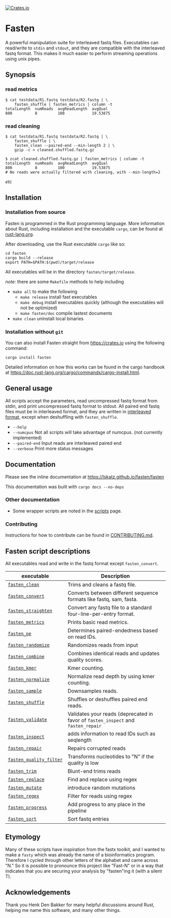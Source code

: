 [![Crates.io](https://img.shields.io/crates/v/fasten)](https://crates.io/crates/fasten)

# Fasten

A powerful manipulation suite for interleaved fastq files.
Executables can read/write to `stdin` and `stdout`, and they are compatible with the interleaved fastq format.
This makes it much easier to perform streaming operations using unix pipes.

## Synopsis

### read metrics
 
    $ cat testdata/R1.fastq testdata/R2.fastq | \
        fasten_shuffle | fasten_metrics | column -t
    totalLength  numReads  avgReadLength  avgQual
    800          8         100            19.53875

### read cleaning

    $ cat testdata/R1.fastq testdata/R2.fastq | \
        fasten_shuffle | \
        fasten_clean --paired-end --min-length 2 | \
        gzip -c > cleaned.shuffled.fastq.gz

    $ zcat cleaned.shuffled.fastq.gz | fasten_metrics | column -t
    totalLength  numReads  avgReadLength  avgQual
    800          8         100            19.53875
    # No reads were actually filtered with cleaning, with --min-length=2

_etc_

## Installation

### Installation from source

Fasten is programmed in the Rust programming language.  More information about Rust, including installation and the executable `cargo`, can be found at [rust-lang.org](https://www.rust-lang.org).

After downloading, use the Rust executable `cargo` like so:

    cd fasten
    cargo build --release
    export PATH=$PATH:$(pwd)/target/release

All executables will be in the directory `fasten/target/release`.

_note_: there are some `Makefile` methods to help including 

* `make all` to make the following
  * `make release` install fast executables
  * `make debug` install executables quickly (although the executables will not be optimized)
  * `make fasten/doc` compile lastest documents
* `make clean` uninstall local binaries


### Installation without `git`

You can also install Fasten straight from <https://crates.io> using the following command: 

    cargo install fasten

Detailed information on how this works can be found in the cargo handbook at <https://doc.rust-lang.org/cargo/commands/cargo-install.html>.

## General usage

All scripts accept the parameters, read uncompressed fastq format from stdin, and print uncompressed fastq format to stdout.  All paired end fastq files must be in interleaved format, and they are written in [interleaved format](./docs/file-formats.md), except when deshuffling with `fasten_shuffle`.

* `--help`
* `--numcpus` Not all scripts will take advantage of numcpus. (not currently implemented)
* `--paired-end` Input reads are interleaved paired end
* `--verbose` Print more status messages

## Documentation

Please see the inline documentation at https://lskatz.github.io/fasten/fasten

This documentation was built with `cargo docs --no-deps`

### Other documentation

* Some wrapper scripts are noted in the [scripts](./scripts.md) page.

### Contributing

Instructions for how to contribute can be found in [CONTRIBUTING.md](CONTRIBUTING.md).

## Fasten script descriptions

All executables read and write in the fastq format
except `fasten_convert`.

|executable         |Description|
|-------------------|-----------|
|[`fasten_clean`](https://lskatz.github.io/fasten/fasten_clean)     | Trims and cleans a fastq file.|
|[`fasten_convert`](https://lskatz.github.io/fasten/fasten_convert)   | Converts between different sequence formats like fastq, sam, fasta.|
|[`fasten_straighten`](https://lskatz.github.io/fasten/fasten_straighten)| Convert any fastq file to a standard four-line-per-entry format.|
|[`fasten_metrics`](https://lskatz.github.io/fasten/fasten_metrics)   | Prints basic read metrics.|
|[`fasten_pe`](https://lskatz.github.io/fasten/fasten_pe)        | Determines paired-endedness based on read IDs.|
|[`fasten_randomize`](https://lskatz.github.io/fasten/fasten_randomize) | Randomizes reads from input |
|[`fasten_combine`](https://lskatz.github.io/fasten/fasten_combine)   | Combines identical reads and updates quality scores.|
|[`fasten_kmer`](https://lskatz.github.io/fasten/fasten_kmer)      | Kmer counting.|
|[`fasten_normalize`](https://lskatz.github.io/fasten/fasten_normalize)      | Normalize read depth by using kmer counting.|
|[`fasten_sample`](https://lskatz.github.io/fasten/fasten_sample)    | Downsamples reads.|
|[`fasten_shuffle`](https://lskatz.github.io/fasten/fasten_shuffle)   | Shuffles or deshuffles paired end reads.|
|[`fasten_validate`](https://lskatz.github.io/fasten/fasten_validate)  | Validates your reads (deprecated in favor of `fasten_inspect` and `fasten_repair`|
|[`fasten_inspect`](https://lskatz.github.io/fasten/fasten_inspect)  | adds information to read IDs such as seqlength |
|[`fasten_repair`](https://lskatz.github.io/fasten/fasten_repair)  | Repairs corrupted reads |
|[`fasten_quality_filter`](https://lskatz.github.io/fasten/fasten_quality_filter) | Transforms nucleotides to "N" if the quality is low | |
|[`fasten_trim`](https://lskatz.github.io/fasten/fasten_trim)      | Blunt-end trims reads | |
|[`fasten_replace`](https://lskatz.github.io/fasten/fasten_replace)   | Find and replace using regex | |
|[`fasten_mutate`](https://lskatz.github.io/fasten/fasten_mutate)    | introduce random mutations | |
|[`fasten_regex`](https://lskatz.github.io/fasten/fasten_regex)     | Filter for reads using regex | |
|[`fasten_progress`](https://lskatz.github.io/fasten/fasten_progress)  | Add progress to any place in the pipeline | |
|[`fasten_sort`](https://lskatz.github.io/fasten/fasten_sort)  | Sort fastq entries | |

## Etymology

Many of these scripts have inspiration from the fastx toolkit, and I wanted to make a `fasty` which was already the name of a bioinformatics program.
Therefore I cycled through other letters of the alphabet and came across "N."  So it is possible to pronounce this project like "Fast-N" or in a way
that indicates that you are securing your analysis by "fasten"ing it (with a silent T).

## Acknowledgements

Thank you Henk Den Bakker for many helpful discussions around Rust, helping me name this software, and many other things.

